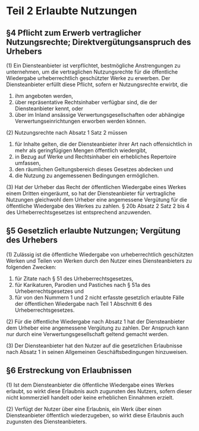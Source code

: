 # Teil 2 Erlaubte Nutzungen

## §4 Pflicht zum Erwerb vertraglicher Nutzungsrechte; Direktvergütungsanspruch des Urhebers

(1) Ein Diensteanbieter ist verpflichtet, bestmögliche Anstrengungen zu unternehmen, um die vertraglichen Nutzungsrechte für die öffentliche Wiedergabe urheberrechtlich geschützter Werke zu erwerben. Der Diensteanbieter erfüllt diese Pflicht, sofern er Nutzungsrechte erwirbt, die

1. ihm angeboten werden,
2. über repräsentative Rechtsinhaber verfügbar sind, die der Diensteanbieter kennt, oder
3. über im Inland ansässige Verwertungsgesellschaften oder abhängige Verwertungseinrichtungen erworben werden können.

(2) Nutzungsrechte nach Absatz 1 Satz 2 müssen

1. für Inhalte gelten, die der Diensteanbieter ihrer Art nach offensichtlich in mehr als geringfügigen Mengen öffentlich wiedergibt,
2. in Bezug auf Werke und Rechtsinhaber ein erhebliches Repertoire umfassen,
3. den räumlichen Geltungsbereich dieses Gesetzes abdecken und
4. die Nutzung zu angemessenen Bedingungen ermöglichen.

(3) Hat der Urheber das Recht der öffentlichen Wiedergabe eines Werkes einem Dritten eingeräumt, so hat der Diensteanbieter für vertragliche Nutzungen gleichwohl dem Urheber eine angemessene Vergütung für die öffentliche Wiedergabe des Werkes zu zahlen. § 20b Absatz 2 Satz 2 bis 4 des Urheberrechtsgesetzes ist entsprechend anzuwenden.

## §5 Gesetzlich erlaubte Nutzungen; Vergütung des Urhebers

(1) Zulässig ist die öffentliche Wiedergabe von urheberrechtlich geschützten Werken und Teilen von Werken durch den Nutzer eines Diensteanbieters zu folgenden Zwecken:

1. für Zitate nach § 51 des Urheberrechtsgesetzes,
2. für Karikaturen, Parodien und Pastiches nach § 51a des Urheberrechtsgesetzes und
3. für von den Nummern 1 und 2 nicht erfasste gesetzlich erlaubte Fälle der öffentlichen Wiedergabe nach Teil 1 Abschnitt 6 des Urheberrechtsgesetzes.

(2) Für die öffentliche Wiedergabe nach Absatz 1 hat der Diensteanbieter dem Urheber eine angemessene Vergütung zu zahlen. Der Anspruch kann nur durch eine Verwertungsgesellschaft geltend gemacht werden.

(3) Der Diensteanbieter hat den Nutzer auf die gesetzlichen Erlaubnisse nach Absatz 1 in seinen Allgemeinen Geschäftsbedingungen hinzuweisen.

## §6 Erstreckung von Erlaubnissen

(1) Ist dem Diensteanbieter die öffentliche Wiedergabe eines Werkes erlaubt, so wirkt diese Erlaubnis auch zugunsten des Nutzers, sofern dieser nicht kommerziell handelt oder keine erheblichen Einnahmen erzielt.

(2) Verfügt der Nutzer über eine Erlaubnis, ein Werk über einen Diensteanbieter öffentlich wiederzugeben, so wirkt diese Erlaubnis auch zugunsten des Diensteanbieters.
